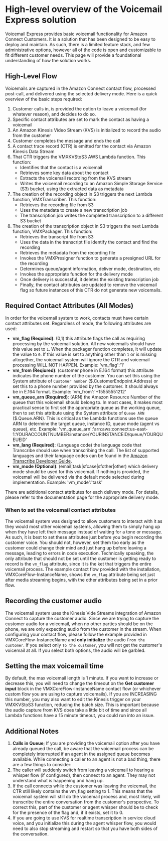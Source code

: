 # High-level overview of the Voicemail Express solution
Voicemail Express provides basic voicemail functionality for Amazon Connect Customers. It is a solution that has been designed to be easy to deploy and maintain. As such, there is a limited feature stack, and few administrative options, however all of the code is open and customizable to fit different customer needs. This page will provide a foundational understanding of how the solution works.

## High-Level Flow
Voicemails are captured in the Amazon Connect contact flow, processed post-call, and delivered using the selected delivery mode. Here is a quick overview of the basic steps required:
1.  Customer calls in, is provided the option to leave a voicemail (for whatever reason), and decides to do so.
2.  Specific contact attributes are set to mark the contact as having a voicemail
3.  An Amazon Kinesis Video Stream (KVS) is initialized to record the audio from the customer
4.  Customer completes the message and ends the call
5.  A contact trace record (CTR) is emitted for the contact via Amazon Kinesis Data Stream
6.  That CTR triggers the VMXKVStoS3 AWS Lambda function. This function:
    -  Identifies that the contact is a voicemail
    -  Retrieves some key data about the contact
    -  Extracts the voicemail recording from the KVS stream
    -  Writes the voicemail recording to an Amazon Simple Storage Service (S3) bucket, using the extracted data as metadata
7. The creation of the recording object in S3 triggers the next Lambda function, VMXTranscriber. This function:
    -  Retrieves the recording file from S3
    -  Uses the metadata to create a new transcription job
    -  The transcription job writes the completed transcription to a different S3 bucket
8.  The creation of the transcription object in S3 triggers the next Lambda function, VMXPackager. This function:
    -  Retrieves the transcript file from S3
    -  Uses the data in the transcript file identify the contact and find the recording
    -  Retrieves the metadata from the recording file
    -  Invokes the VMXPresigner function to generate a presigned URL for the recording
    -  Determines queue/agent information, deliver mode, destination, etc
    -  Invokes the appropriate function for the delivery mode
    -  Once delivery is successful, it deletes the existing transcription job
    - Finally, the contact attributes are updated to remove the voicemail flag so future instances of this CTR do not generate new voicemails.

## Required Contact Attributes (All Modes)
In order for the voicemail system to work, contacts must have certain contact attributes set. Regardless of mode, the following attributes are used:
- **vm_flag (Required)**: (0,1) this attribute flags the call as requiring processing by the voicemail solution. All new voicemails should have this value set to `1`. When the packager function completes, it will update the value to `0`. If this value is set to anything other than `1` or is missing altogether, the voicemail system will ignore the CTR and voicemail processing WILL NOT HAPPEN. Example: 'vm_flag':'1'
- **vm_from (Reqiured)**: (customer phone in E.164 format) this attribute indicates the phone number of the customer. You can set this using the System attribute of `Customer number` ($.CustomerEndpoint.Address) or set this to a phone number provided by the customer. It should always be in E.164 format. Example: 'vm_from':'+15555551212'
- **vm_queue_arn (Required)**: (ARN) the Amazon Resource Number of the queue that this voicemail should belong to. In most cases, it makes most practical sense to first set the appropriate queue as the working queue, then to set this attribute using the System attribute of `Queue ARN` ($.Queue.ARN). This is critical as the Lambda functions use the queue ARN to determine the target queue, instance ID, queue mode (agent vs queue), etc. Example: 'vm_queue_arn':'arn:aws:connect:us-east-1:YOURACCOUNTNUMBER:instance/YOURINSTANCEID/queue/YOURQUEUEID'
- **vm_lang (Required)**: (Language code) the language code that Transcribe should use when transcribing the call. The list of supported languages and their language codes can be found in the [Amazon Transcribe Developer Guide](https://docs.aws.amazon.com/transcribe/latest/dg/supported-languages.html).
- **vm_mode (Optional)**: (email|task|sfcase|sfother|other) which delivery mode should be used for this voicemail. If nothing is provided, the voicemail will be delivered via the default mode selected during implementation. Example: 'vm_mode':'task'

There are additional contact attributes for each delivery mode. For details, please refer to the documentation page for the appropriate delivery mode.

### When to set the voicemail contact attributes
The voicemail system was designed to allow customers to interact with it as they would most other voicemail systems, allowing them to simply hang up when they have left their message instead of waiting for a tone or message. As such, it is best to set these attributes just before you begin recording the customer voice. You should not, however, set them too early as the customer could change their mind and just hang up before leaving a message, leading to errors in code execution. Technically speaking, the only attribute that should not be set until the customer is getting ready to record is the `vm_flag` attribute, since it is the ket that triggers the entire voicemail process. The example contact flow provided with the installation, VMXCoreFlow-InstanceName, shows the `vm_flag` attribute being set just after media streaming begins, with the other attributes being set in a prior flow.

## Recording the customer audio
The voicemail system uses the Kinesis Vide Streams integration of Amazon Connect to capture the customer audio. Since we are trying to capture the customer audio for a voicemail, when no other parties should be on the phone, we are only expecting audio from the customer in the stream. When configuring your contact flow, please follow the example provided in VMXCoreFlow-InstanceName and **only initialize** the audio `From the customer`. If you select only `To the customer`, you will not get the customer's voicemail at all. If you select both options, the audio will be garbled.

## Setting the max voicemail time
By default, the max voicemail length is 1 minute. If you want to increase or decrease this, you will need to change the timeout on the **Get customer input** block in the VMXCoreFlow-InstanceName contact flow (or whichever custom flow you are using to capture voicemails). If you are INCREASING this number, you may also want to edit the Kinesis trigger on your VMXKVStoS3 function, reducing the batch size. This is important because the audio capture from KVS does take a little bit of time and since all Lambda functions have a 15 minute timeout, you could run into an issue.

## Additional Notes
1.  **Calls in Queue**; If you are providing the voicemail option after you have already queued the call, be aware that the voicemail process can be completely interrupted if an agent in the assigned queue becomes available. While connecting a caller to an agent is not a bad thing, there are a few things to consider:
  1.  The caller will suddenly switch from leaving a voicemail to hearing a whisper flow (if configured), then connect to an agent. They may not understand what is happening and hang up.
  2.  If the call connects while the customer was leaving the voicemail, the CTR still likely contains the vm_flag setting to 1. This means that the voicemail system will still do the voicemail process and, most likely, will transcribe the entire conversation from the customer's perspective. To correct this,  part of the customer or agent whisper should be to check for the presence of the flag and, if it exists, set it to 0.
  3.  If you are going to use KVS for realtime transcription in service cloud voice, and you initialize this during the agent whisper flow, you would need to also stop streaming and restart so that you have both sides of the conversation.
